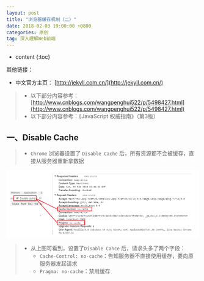 ```yaml
---
layout: post
title: "浏览器缓存机制（二）"
date: 2018-02-03 19:00:00 +0800 
categories: 原创
tag: 深入理解Web前端
---
```

* content
{:toc}

其他链接：

+ 中文官方主页： [http://jekyll.com.cn/](http://jekyll.com.cn/)


<!-- more -->

> * 以下部分内容参考：[http://www.cnblogs.com/wangpenghui522/p/5498427.html](http://www.cnblogs.com/wangpenghui522/p/5498427.html)
> * 以下部分内容参考：《JavaScript 权威指南》（第3版）


## 一、Disable Cache

> * `Chrome` 浏览器设置了 `Disable Cache` 后，所有资源都不会被缓存，直接从服务器重新拿数据

![cache](/styles/images/web/cache/cache-06.png)

> * 从上图可看到，设置了`Disable Cahce` 后，请求头多了两个字段：
>   * `Cache-Control: no-cache`：告知服务器不直接使用缓存，要向原服务器发起请求
>   * `Pragma: no-cache`：禁用缓存